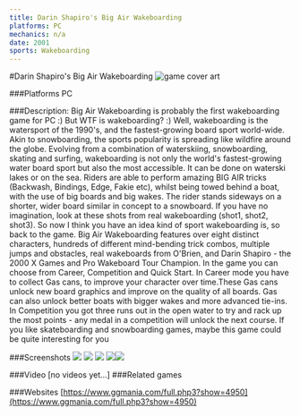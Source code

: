 ```yaml
---
title: Darin Shapiro's Big Air Wakeboarding
platforms: PC
mechanics: n/a
date: 2001
sports: Wakeboarding
---
```

#Darin Shapiro's Big Air Wakeboarding
![game cover art](/images/darin_shapiros/cover.jpg "Logo Title Text 1")

###Platforms
PC

###Description:
Big Air Wakeboarding is probably the first wakeboarding game for PC :) But WTF is wakeboarding? :)  Well, wakeboarding is the watersport of the 1990's, and the fastest-growing board sport world-wide. Akin to snowboarding, the sports popularity is spreading like wildfire around the globe. Evolving from a combination of waterskiing, snowboarding, skating and surfing, wakeboarding is not only the world's fastest-growing water board sport but also the most accessible. It can be done on waterski lakes or on the sea. Riders are able to perform amazing BIG AIR tricks (Backwash, Bindings, Edge, Fakie etc), whilst being towed behind a boat, with the use of big boards and big wakes. The rider stands sideways on a shorter, wider board similar in concept to a snowboard. If you have no imagination, look at these shots from real wakeboarding (shot1, shot2, shot3). So now I think you have an idea kind of sport wakeboarding is, so back to the game.
Big Air Wakeboarding features over eight distinct characters, hundreds of different mind-bending trick combos, multiple jumps and obstacles, real wakeboards from O'Brien, and Darin Shapiro - the 2000 X Games and Pro Wakeboard Tour Champion. In the game you can choose from Career, Competition and Quick Start. In Career mode you have to collect Gas cans, to improve your character over time.These Gas cans unlock new board graphics and improve on the quality of all boards. Gas can also unlock better boats with bigger wakes and more advanced tie-ins. In Competition you got three runs out in the open water to try and rack up the most points - any medal in a competition will unlock the next course. If you like skateboarding and snowboarding games, maybe this game could be quite interesting for you

###Screenshots
<a target="_blank" rel="noopener noreferrer" href="/images/darin_shapiros/1.jpg"><img src="/images/darin_shapiros/1.jpg"/></a>
<a target="_blank" rel="noopener noreferrer" href="/images/darin_shapiros/2.jpg"><img src="/images/darin_shapiros/2.jpg"/></a>
<a target="_blank" rel="noopener noreferrer" href="/images/darin_shapiros/3.jpg"><img src="/images/darin_shapiros/3.jpg"/></a>
<a target="_blank" rel="noopener noreferrer" href="/images/darin_shapiros/5.jpg"><img src="/images/darin_shapiros/5.jpg"/></a><a target="_blank" rel="noopener noreferrer" href="/images/darin_shapiros/4.jpg"><img src="/images/darin_shapiros/4.jpg"/></a>


###Video
[no videos yet...]
###Related games

###Websites
[https://www.ggmania.com/full.php3?show=4950](https://www.ggmania.com/full.php3?show=4950)